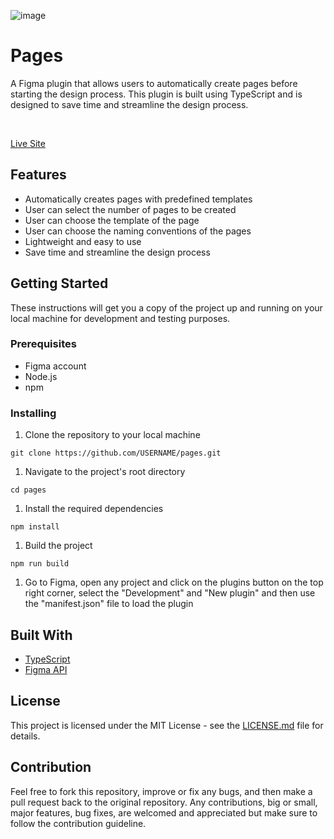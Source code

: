![image](https://user-images.githubusercontent.com/47408756/167800525-c7f167b3-170c-4695-9af6-11569fd206a5.png)

# Pages

A Figma plugin that allows users to automatically create pages before starting the design process. This plugin is built using TypeScript and is designed to save time and streamline the design process.

<br>

[Live Site](https://www.figma.com/community/plugin/1106104074775818911/Pages)

## Features

- Automatically creates pages with predefined templates
- User can select the number of pages to be created
- User can choose the template of the page
- User can choose the naming conventions of the pages
- Lightweight and easy to use
- Save time and streamline the design process

## Getting Started

These instructions will get you a copy of the project up and running on your local machine for development and testing purposes.

### Prerequisites

- Figma account
- Node.js
- npm

### Installing

1. Clone the repository to your local machine

```
git clone https://github.com/USERNAME/pages.git
```

1. Navigate to the project's root directory

```
cd pages
```

1. Install the required dependencies

```
npm install
```

1. Build the project

```
npm run build
```

1. Go to Figma, open any project and click on the plugins button on the top right corner, select the "Development" and "New plugin" and then use the "manifest.json" file to load the plugin

## Built With

- [TypeScript](https://www.typescriptlang.org/)
- [Figma API](https://www.figma.com/plugin-docs/)

## License

This project is licensed under the MIT License - see the [LICENSE.md](https://chat.openai.com/LICENSE.md) file for details.

## Contribution

Feel free to fork this repository, improve or fix any bugs, and then make a pull request back to the original repository. Any contributions, big or small, major features, bug fixes, are welcomed and appreciated but make sure to follow the contribution guideline.
